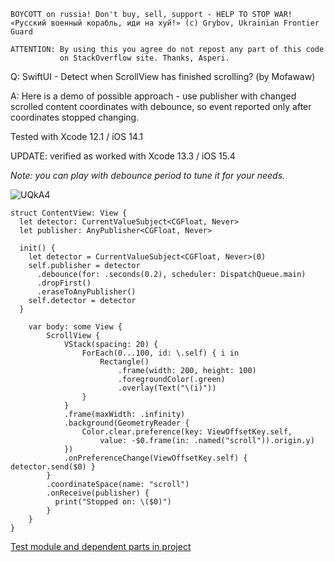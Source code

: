 ```
BOYCOTT on russia! Don't buy, sell, support - HELP TO STOP WAR!
«Русский военный корабль, иди на хуй!» (c) Grybov, Ukrainian Frontier Guard

ATTENTION: By using this you agree do not repost any part of this code
           on StackOverflow site. Thanks, Asperi.
```

Q: SwiftUI - Detect when ScrollView has finished scrolling? (by Mofawaw)

A: Here is a demo of possible approach - use publisher with changed scrolled content coordinates with debounce, so event reported only after coordinates stopped changing.

Tested with Xcode 12.1 / iOS 14.1

UPDATE: verified as worked with Xcode 13.3 / iOS 15.4

*Note: you can play with debounce period to tune it for your needs.*

![UQkA4](https://user-images.githubusercontent.com/62171579/163712294-a229e6cb-cd72-43de-8168-1bb73ccb2912.gif)


```
struct ContentView: View {
  let detector: CurrentValueSubject<CGFloat, Never>
  let publisher: AnyPublisher<CGFloat, Never>

  init() {
    let detector = CurrentValueSubject<CGFloat, Never>(0)
    self.publisher = detector
      .debounce(for: .seconds(0.2), scheduler: DispatchQueue.main)
      .dropFirst()
      .eraseToAnyPublisher()
    self.detector = detector
  }
  
    var body: some View {
        ScrollView {
            VStack(spacing: 20) {
                ForEach(0...100, id: \.self) { i in
                    Rectangle()
                        .frame(width: 200, height: 100)
                        .foregroundColor(.green)
                        .overlay(Text("\(i)"))
                }
            }
            .frame(maxWidth: .infinity)
            .background(GeometryReader {
                Color.clear.preference(key: ViewOffsetKey.self,
                    value: -$0.frame(in: .named("scroll")).origin.y)
            })
            .onPreferenceChange(ViewOffsetKey.self) { detector.send($0) }
        }
        .coordinateSpace(name: "scroll")
        .onReceive(publisher) {
          print("Stopped on: \($0)")
        }
    }
}
```

[Test module and dependent parts in project](https://github.com/Asperi-Demo/4SwiftUI/blob/master/PlayOn_iOS/PlayOn_iOS/Findings/TestScrollDidEndDetect.swift)
